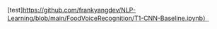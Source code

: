 [test]https://github.com/frankyangdev/NLP-Learning/blob/main/FoodVoiceRecognition/T1-CNN-Baseline.ipynb）
